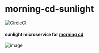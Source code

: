 # morning-cd-sunlight
[![CircleCI](https://circleci.com/gh/zhammer/morning-cd-sunlight.svg?style=svg)](https://circleci.com/gh/zhammer/morning-cd-sunlight)
#### sunlight microservice for [morning cd](https://github.com/zhammer/morning-cd)

![image](https://s3.amazonaws.com/morning-cd-readme-static-content/wall-e-sunset-hero.jpeg)

